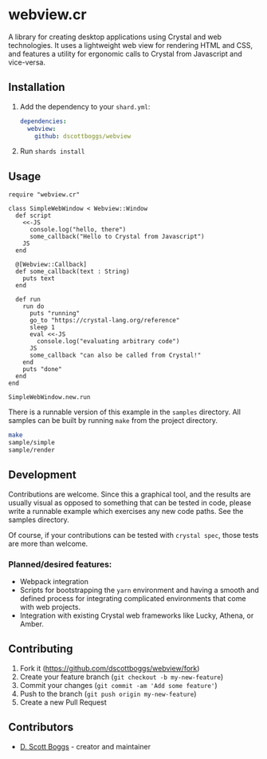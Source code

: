 # webview.cr

A library for creating desktop applications using Crystal and web technologies.
It uses a lightweight web view for rendering HTML and CSS, and features a
utility for ergonomic calls to Crystal from Javascript and vice-versa.

## Installation

1. Add the dependency to your `shard.yml`:

   ```yaml
   dependencies:
     webview:
       github: dscottboggs/webview
   ```

2. Run `shards install`

## Usage

```crystal
require "webview.cr"

class SimpleWebWindow < Webview::Window
  def script
    <<-JS
      console.log("hello, there")
      some_callback("Hello to Crystal from Javascript")
    JS
  end

  @[Webview::Callback]
  def some_callback(text : String)
    puts text
  end

  def run
    run do
      puts "running"
      go_to "https://crystal-lang.org/reference"
      sleep 1
      eval <<-JS
        console.log("evaluating arbitrary code")
      JS
      some_callback "can also be called from Crystal!"
    end
    puts "done"
  end
end

SimpleWebWindow.new.run
```

There is a runnable version of this example in the `samples` directory. All
samples can be built by running `make` from the project directory.

```sh
make
sample/simple
sample/render
```

## Development

Contributions are welcome. Since this a graphical tool, and the results are
usually visual as opposed to something that can be tested in code, please write
a runnable example which exercises any new code paths. See the samples
directory.

Of course, if your contributions can be tested with `crystal spec`, those tests
are more than welcome.

### Planned/desired features:

- Webpack integration
- Scripts for bootstrapping the `yarn` environment and having a smooth and
  defined process for integrating complicated environments that come with web
  projects.
- Integration with existing Crystal web frameworks like Lucky, Athena, or Amber.

## Contributing

1. Fork it (<https://github.com/dscottboggs/webview/fork>)
2. Create your feature branch (`git checkout -b my-new-feature`)
3. Commit your changes (`git commit -am 'Add some feature'`)
4. Push to the branch (`git push origin my-new-feature`)
5. Create a new Pull Request

## Contributors

- [D. Scott Boggs](https://github.com/dscottboggs) - creator and maintainer

